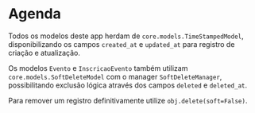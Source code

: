 # Agenda

Todos os modelos deste app herdam de `core.models.TimeStampedModel`,
disponibilizando os campos `created_at` e `updated_at` para registro de criação e
atualização.

Os modelos `Evento` e `InscricaoEvento` também utilizam `core.models.SoftDeleteModel`
com o manager `SoftDeleteManager`, possibilitando exclusão lógica através dos
campos `deleted` e `deleted_at`.

Para remover um registro definitivamente utilize `obj.delete(soft=False)`.
